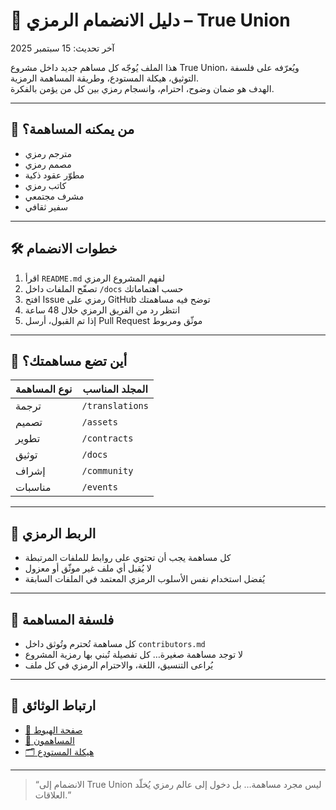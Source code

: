 # 🧭 دليل الانضمام الرمزي – True Union

آخر تحديث: 15 سبتمبر 2025

هذا الملف يُوجّه كل مساهم جديد داخل مشروع True Union، ويُعرّفه على فلسفة التوثيق، هيكلة المستودع، وطريقة المساهمة الرمزية.  
الهدف هو ضمان وضوح، احترام، وانسجام رمزي بين كل من يؤمن بالفكرة.

---

## 🎯 من يمكنه المساهمة؟

- مترجم رمزي  
- مصمم رمزي  
- مطوّر عقود ذكية  
- كاتب رمزي  
- مشرف مجتمعي  
- سفير ثقافي

---

## 🛠️ خطوات الانضمام

1. اقرأ `README.md` لفهم المشروع الرمزي  
2. تصفّح الملفات داخل `/docs` حسب اهتماماتك  
3. افتح Issue رمزي على GitHub توضح فيه مساهمتك  
4. انتظر رد من الفريق الرمزي خلال 48 ساعة  
5. إذا تم القبول، أرسل Pull Request موثّق ومربوط

---

## 📁 أين تضع مساهمتك؟

| نوع المساهمة | المجلد المناسب |
|--------------|----------------|
| ترجمة | `/translations`  
| تصميم | `/assets`  
| تطوير | `/contracts`  
| توثيق | `/docs`  
| إشراف | `/community`  
| مناسبات | `/events`

---

## 🔗 الربط الرمزي

- كل مساهمة يجب أن تحتوي على روابط للملفات المرتبطة  
- لا يُقبل أي ملف غير موثّق أو معزول  
- يُفضل استخدام نفس الأسلوب الرمزي المعتمد في الملفات السابقة

---

## 🤝 فلسفة المساهمة

- كل مساهمة تُحترم وتُوثق داخل `contributors.md`  
- لا توجد مساهمة صغيرة… كل تفصيلة تُبني بها رمزية المشروع  
- يُراعى التنسيق، اللغة، والاحترام الرمزي في كل ملف

---

## 📜 ارتباط الوثائق

- [📢 صفحة الهبوط](./landing-page.md)  
- [🤝 المساهمون](./contributors.md)  
- [🗂️ هيكلة المستودع](./repository-structure.md)

---

> “الانضمام إلى True Union ليس مجرد مساهمة… بل دخول إلى عالم رمزي يُخلّد العلاقات.”
